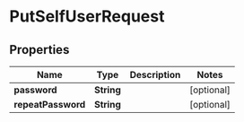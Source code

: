 
# PutSelfUserRequest

## Properties
Name | Type | Description | Notes
------------ | ------------- | ------------- | -------------
**password** | **String** |  |  [optional]
**repeatPassword** | **String** |  |  [optional]



